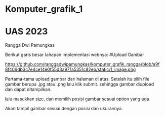 # Komputer_grafik_1
# UAS 2023
Rangga Dwi Pamungkas

Berikut garis besar tahapan implementasi webnya:
#Upload Gambar

https://github.com/ranggadwipamungkas/komputer_grafik_rangga/blob/a9f8f406db3c7e4ce14e0f55d3a971a5351c82eb/static/1_image.png

Pertama-tama upload gambar dari halaman di atas. Setelah itu pilih file gambar berupa .jpg atau .png lalu klik submit. sehingga gambar diupload dan dapat ditampilkan.

lalu masukkan size, dan memilih posisi gambar sesuai option yang ada.


Akan tampil gambar sesuai dengan posisi dan ukurannya.



